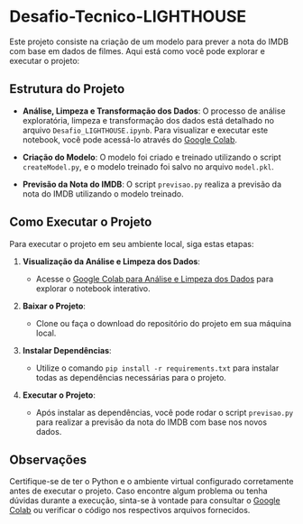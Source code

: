 # Desafio-Tecnico-LIGHTHOUSE

Este projeto consiste na criação de um modelo para prever a nota do IMDB com base em dados de filmes. Aqui está como você pode explorar e executar o projeto:

## Estrutura do Projeto

- **Análise, Limpeza e Transformação dos Dados**: O processo de análise exploratória, limpeza e transformação dos dados está detalhado no arquivo `Desafio_LIGHTHOUSE.ipynb`. Para visualizar e executar este notebook, você pode acessá-lo através do [Google Colab](https://colab.research.google.com/drive/1eZg8FClkVDbFHdXsRH8MjMLAIVsP1xeq?usp=sharing).

- **Criação do Modelo**: O modelo foi criado e treinado utilizando o script `createModel.py`, e o modelo treinado foi salvo no arquivo `model.pkl`.

- **Previsão da Nota do IMDB**: O script `previsao.py` realiza a previsão da nota do IMDB utilizando o modelo treinado.

## Como Executar o Projeto

Para executar o projeto em seu ambiente local, siga estas etapas:

1. **Visualização da Análise e Limpeza dos Dados**:
   - Acesse o [Google Colab para Análise e Limpeza dos Dados](https://colab.research.google.com/drive/1eZg8FClkVDbFHdXsRH8MjMLAIVsP1xeq?usp=sharing) para explorar o notebook interativo.

2. **Baixar o Projeto**:
   - Clone ou faça o download do repositório do projeto em sua máquina local.

3. **Instalar Dependências**:
   - Utilize o comando `pip install -r requirements.txt` para instalar todas as dependências necessárias para o projeto.

4. **Executar o Projeto**:
   - Após instalar as dependências, você pode rodar o script `previsao.py` para realizar a previsão da nota do IMDB com base nos novos dados.

## Observações

Certifique-se de ter o Python e o ambiente virtual configurado corretamente antes de executar o projeto. Caso encontre algum problema ou tenha dúvidas durante a execução, sinta-se à vontade para consultar o [Google Colab](https://colab.research.google.com/drive/1eZg8FClkVDbFHdXsRH8MjMLAIVsP1xeq?usp=sharing) ou verificar o código nos respectivos arquivos fornecidos.
